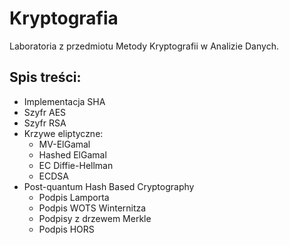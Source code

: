 # Kryptografia

Laboratoria z przedmiotu Metody Kryptografii w Analizie Danych.

## Spis treści:
- Implementacja SHA
- Szyfr AES
- Szyfr RSA
- Krzywe eliptyczne:
  - MV-ElGamal
  - Hashed ElGamal
  - EC Diffie-Hellman
  - ECDSA
- Post-quantum Hash Based Cryptography
  - Podpis Lamporta
  - Podpis WOTS Winternitza
  - Podpisy z drzewem Merkle
  - Podpis HORS

